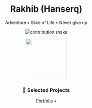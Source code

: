 <h1 align="center">Rakhib (Hanserq)</h1>
<p align="center">Adventure • Slice of Life • Never give up</p>

<!-- Contribution Snake -->
<p align="center">
  <img src="https://raw.githubusercontent.com/Hanserq/Hanserq/output/github-contribution-grid-snake.svg" alt="contribution snake"/>
</p>

<!-- Streak stats (clean) -->
<p align="center">
  <img height="135" src="https://streak-stats.demolab.com?user=Hanserq&hide_longest_streak=true&mode=weekly&card_width=360&background=00000000"/>
</p>


<!-- Featured Work -->
<h3 align="center">🚀 Selected Projects</h3>
<p align="center">
  <a href="https://github.com/Hanserq/Hanserq.github.io">Portfolio</a> •
</p>
